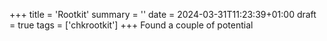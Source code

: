 +++
title = 'Rootkit'
summary = ''
date = 2024-03-31T11:23:39+01:00
draft = true
tags = ['chkrootkit']
+++
Found a couple of potential
